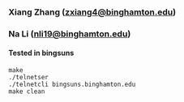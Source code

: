 ### Xiang Zhang  (zxiang4@binghamton.edu)
### Na Li  (nli19@binghamton.edu)
#### Tested in bingsuns
`make`<br>
`./telnetser`<br>
`./telnetcli bingsuns.binghamton.edu`<br>
`make clean`
